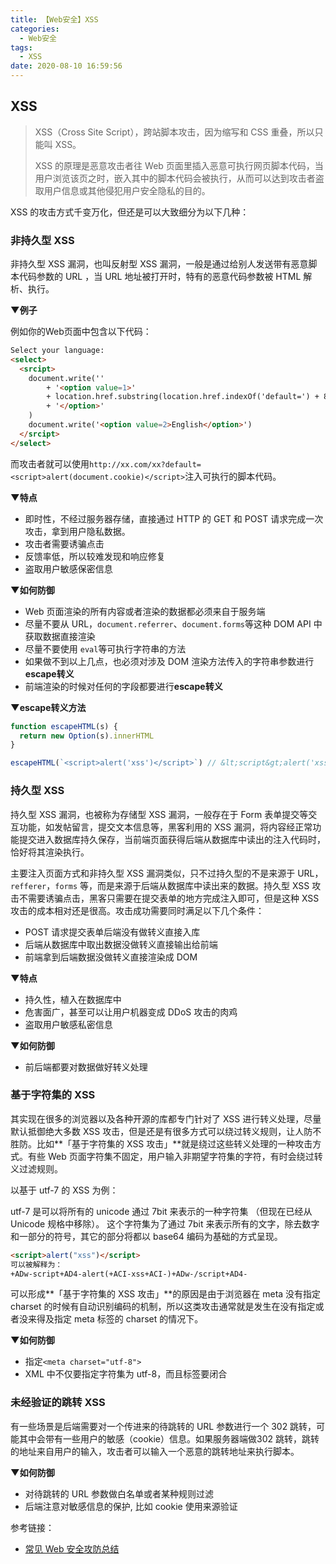 ```yaml
---
title: 【Web安全】XSS
categories:
  - Web安全
tags:
  - XSS
date: 2020-08-10 16:59:56
---
```

## XSS

> XSS（Cross Site Script），跨站脚本攻击，因为缩写和 CSS 重叠，所以只能叫 XSS。
>
> XSS 的原理是恶意攻击者往 Web 页面里插入恶意可执行网页脚本代码，当用户浏览该页之时，嵌入其中的脚本代码会被执行，从而可以达到攻击者盗取用户信息或其他侵犯用户安全隐私的目的。

XSS 的攻击方式千变万化，但还是可以大致细分为以下几种：

### 非持久型 XSS

非持久型 XSS 漏洞，也叫反射型 XSS 漏洞，一般是通过给别人发送带有恶意脚本代码参数的 URL ，当 URL 地址被打开时，特有的恶意代码参数被 HTML 解析、执行。

**▼例子**

例如你的Web页面中包含以下代码：

```html
Select your language:
<select>
  <srcipt>
  	document.write(''
    	+ '<option value=1>'
    	+ location.href.substring(location.href.indexOf('default=') + 8)
    	+ '</option>'
    )
    document.write('<option value=2>English</option>')
  </srcipt>
</select>
```

而攻击者就可以使用`http://xx.com/xx?default=<script>alert(document.cookie)</script>`注入可执行的脚本代码。

**▼特点**

* 即时性，不经过服务器存储，直接通过 HTTP 的 GET 和 POST 请求完成一次攻击，拿到用户隐私数据。
* 攻击者需要诱骗点击
* 反馈率低，所以较难发现和响应修复
* 盗取用户敏感保密信息

**▼如何防御**

* Web 页面渲染的所有内容或者渲染的数据都必须来自于服务端
* 尽量不要从 URL，`document.referrer`、`document.forms`等这种 DOM API 中获取数据直接渲染
* 尽量不要使用 `eval`等可执行字符串的方法
* 如果做不到以上几点，也必须对涉及 DOM 渲染方法传入的字符串参数进行**escape转义**
* 前端渲染的时候对任何的字段都要进行**escape转义**

**▼escape转义方法**

```js
function escapeHTML(s) {
  return new Option(s).innerHTML
}

escapeHTML(`<script>alert('xss')</script>`) // &lt;script&gt;alert('xss')&lt;/script&gt
```

### 持久型 XSS

持久型 XSS 漏洞，也被称为存储型 XSS 漏洞，一般存在于 Form 表单提交等交互功能，如发帖留言，提交文本信息等，黑客利用的 XSS 漏洞，将内容经正常功能提交进入数据库持久保存，当前端页面获得后端从数据库中读出的注入代码时，恰好将其渲染执行。

主要注入页面方式和非持久型 XSS 漏洞类似，只不过持久型的不是来源于 URL，`refferer`，`forms` 等，而是来源于后端从数据库中读出来的数据。持久型 XSS 攻击不需要诱骗点击，黑客只需要在提交表单的地方完成注入即可，但是这种 XSS 攻击的成本相对还是很高。攻击成功需要同时满足以下几个条件：

* POST 请求提交表单后端没有做转义直接入库
* 后端从数据库中取出数据没做转义直接输出给前端
* 前端拿到后端数据没做转义直接渲染成 DOM

**▼特点**

* 持久性，植入在数据库中
* 危害面广，甚至可以让用户机器变成 DDoS 攻击的肉鸡
* 盗取用户敏感私密信息

**▼如何防御**

* 前后端都要对数据做好转义处理

### 基于字符集的 XSS

其实现在很多的浏览器以及各种开源的库都专门针对了 XSS 进行转义处理，尽量默认抵御绝大多数 XSS 攻击，但是还是有很多方式可以绕过转义规则，让人防不胜防。比如**「基于字符集的 XSS 攻击」**就是绕过这些转义处理的一种攻击方式。有些 Web 页面字符集不固定，用户输入非期望字符集的字符，有时会绕过转义过滤规则。

以基于 utf-7 的 XSS 为例：

utf-7 是可以将所有的 unicode 通过 7bit 来表示的一种字符集 （但现在已经从 Unicode 规格中移除）。
这个字符集为了通过 7bit 来表示所有的文字，除去数字和一部分的符号，其它的部分将都以 base64 编码为基础的方式呈现。

```html
<script>alert("xss")</script>
可以被解释为：
+ADw-script+AD4-alert(+ACI-xss+ACI-)+ADw-/script+AD4-
```

可以形成**「基于字符集的 XSS 攻击」**的原因是由于浏览器在 meta 没有指定 charset 的时候有自动识别编码的机制，所以这类攻击通常就是发生在没有指定或者没来得及指定 meta 标签的 charset 的情况下。

**▼如何防御**

* 指定`<meta charset="utf-8">`
* XML 中不仅要指定字符集为 utf-8，而且标签要闭合

### 未经验证的跳转 XSS

有一些场景是后端需要对一个传进来的待跳转的 URL 参数进行一个 302 跳转，可能其中会带有一些用户的敏感（cookie）信息。如果服务器端做302 跳转，跳转的地址来自用户的输入，攻击者可以输入一个恶意的跳转地址来执行脚本。

**▼如何防御**

* 对待跳转的 URL 参数做白名单或者某种规则过滤
* 后端注意对敏感信息的保护, 比如 cookie 使用来源验证



参考链接：

* [常见 Web 安全攻防总结](https://zoumiaojiang.com/article/common-web-security/#csrf-2)
